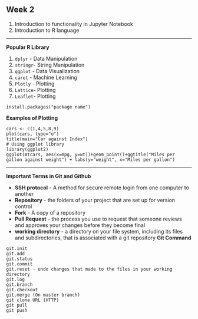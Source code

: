 ## Week 2
1. Introduction to functionality in Jupyter Notebook
2. Introduction to R language

---
**Popular R Library**
1. ``dplyr``  -  Data Manipulation
2. ``stringr``-  String Manipulation
3. ``ggplot`` -  Data Visualization
4. ``caret``  -  Machine Learning
5. ``Plotly`` -  Plotting
6. ``Lattice``-  Plotting
6. ``Leaflet``-  Plotting
```
install.packages("package name")
```
__Examples of Plotting__
```
cars <- c(1,4,5,8,9)
plot(cars, type="o")
title(main="Car against Index")
# Using ggplot library
library(ggplot2)
ggplot(mtcars, aes(x=mpg, y=wt))+geom_point()+ggtitle("Miles per gallon against weight") + labs(y="weight", x="Miles per gallon")
```
---
__Important Terms in Git and Github__
- **SSH protocol** - A method for secure remote login from one computer to another
- **Repository** - the folders of your project that are set up for version control
- **Fork** - A copy of a repository
- **Pull Request** - the process you use to request that someone reviews and approves your changes before they become final
- **working directory** - a directory on your file system, including its files and subdirectories, that is associated with a git repository
__Git Command__
```
git.init
git.add
git.status
git.commit
git.reset - undo changes that made to the files in your working directory
git.log
git.branch
git.checkout
git.merge (On master branch)
git clone URL (HTTP)
git pull
git push
```
<!-- https://try.github.io/ -->
